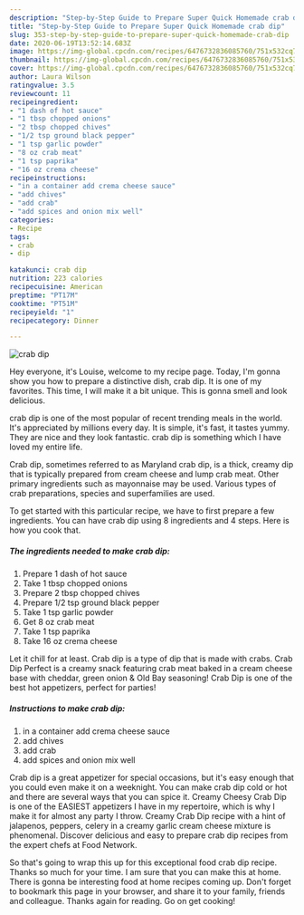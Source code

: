 ```yaml
---
description: "Step-by-Step Guide to Prepare Super Quick Homemade crab dip"
title: "Step-by-Step Guide to Prepare Super Quick Homemade crab dip"
slug: 353-step-by-step-guide-to-prepare-super-quick-homemade-crab-dip
date: 2020-06-19T13:52:14.683Z
image: https://img-global.cpcdn.com/recipes/6476732836085760/751x532cq70/crab-dip-recipe-main-photo.jpg
thumbnail: https://img-global.cpcdn.com/recipes/6476732836085760/751x532cq70/crab-dip-recipe-main-photo.jpg
cover: https://img-global.cpcdn.com/recipes/6476732836085760/751x532cq70/crab-dip-recipe-main-photo.jpg
author: Laura Wilson
ratingvalue: 3.5
reviewcount: 11
recipeingredient:
- "1 dash of hot sauce"
- "1 tbsp chopped onions"
- "2 tbsp chopped chives"
- "1/2 tsp ground black pepper"
- "1 tsp garlic powder"
- "8 oz crab meat"
- "1 tsp paprika"
- "16 oz crema cheese"
recipeinstructions:
- "in a container add crema cheese sauce"
- "add chives"
- "add crab"
- "add spices and onion mix well"
categories:
- Recipe
tags:
- crab
- dip

katakunci: crab dip 
nutrition: 223 calories
recipecuisine: American
preptime: "PT17M"
cooktime: "PT51M"
recipeyield: "1"
recipecategory: Dinner

---
```



![crab dip](https://img-global.cpcdn.com/recipes/6476732836085760/751x532cq70/crab-dip-recipe-main-photo.jpg)

Hey everyone, it's Louise, welcome to my recipe page. Today, I'm gonna show you how to prepare a distinctive dish, crab dip. It is one of my favorites. This time, I will make it a bit unique. This is gonna smell and look delicious.

crab dip is one of the most popular of recent trending meals in the world. It's appreciated by millions every day. It is simple, it's fast, it tastes yummy. They are nice and they look fantastic. crab dip is something which I have loved my entire life.

Crab dip, sometimes referred to as Maryland crab dip, is a thick, creamy dip that is typically prepared from cream cheese and lump crab meat. Other primary ingredients such as mayonnaise may be used. Various types of crab preparations, species and superfamilies are used.


To get started with this particular recipe, we have to first prepare a few ingredients. You can have crab dip using 8 ingredients and 4 steps. Here is how you cook that.

<!--inarticleads1-->

##### The ingredients needed to make crab dip:

1. Prepare 1 dash of hot sauce
1. Take 1 tbsp chopped onions
1. Prepare 2 tbsp chopped chives
1. Prepare 1/2 tsp ground black pepper
1. Take 1 tsp garlic powder
1. Get 8 oz crab meat
1. Take 1 tsp paprika
1. Take 16 oz crema cheese


Let it chill for at least. Crab dip is a type of dip that is made with crabs. Crab Dip Perfect is a creamy snack featuring crab meat baked in a cream cheese base with cheddar, green onion &amp; Old Bay seasoning! Crab Dip is one of the best hot appetizers, perfect for parties! 

<!--inarticleads2-->

##### Instructions to make crab dip:

1. in a container add crema cheese sauce
1. add chives
1. add crab
1. add spices and onion mix well


Crab dip is a great appetizer for special occasions, but it&#39;s easy enough that you could even make it on a weeknight. You can make crab dip cold or hot and there are several ways that you can spice it. Creamy Cheesy Crab Dip is one of the EASIEST appetizers I have in my repertoire, which is why I make it for almost any party I throw. Creamy Crab Dip recipe with a hint of jalapenos, peppers, celery in a creamy garlic cream cheese mixture is phenomenal. Discover delicious and easy to prepare crab dip recipes from the expert chefs at Food Network. 

So that's going to wrap this up for this exceptional food crab dip recipe. Thanks so much for your time. I am sure that you can make this at home. There is gonna be interesting food at home recipes coming up. Don't forget to bookmark this page in your browser, and share it to your family, friends and colleague. Thanks again for reading. Go on get cooking!
